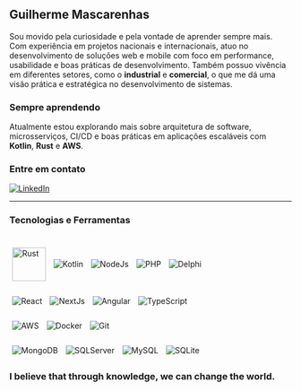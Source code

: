 ## Guilherme Mascarenhas

Sou movido pela curiosidade e pela vontade de aprender sempre mais.  
Com experiência em projetos nacionais e internacionais, atuo no desenvolvimento de soluções web e mobile com foco em performance, usabilidade e boas práticas de desenvolvimento.
Também possuo vivência em diferentes setores, como o **industrial** e **comercial**, o que me dá uma visão prática e estratégica no desenvolvimento de sistemas.

### Sempre aprendendo

Atualmente estou explorando mais sobre arquitetura de software, microsserviços, CI/CD e boas práticas em aplicações escaláveis com **Kotlin**, **Rust** e **AWS**.

### Entre em contato

[![LinkedIn](https://img.shields.io/badge/-LinkedIn-0A66C2?style=flat&logo=linkedin&logoColor=white)](https://www.linkedin.com/in/guilherme-smascarenhas)

---

### Tecnologias e Ferramentas

<div style="display: inline_block"><br/>
  
  <img style="margin: 5px; width: 60px; pointer-events: none;" align='center' alt='Rust' src='https://img.shields.io/badge/-Rust-000000?style=flat&logo=rust&logoColor=white'/>
  <img style="margin: 5px;" align='center' alt='Kotlin' src='https://img.shields.io/badge/-Kotlin-7F52FF?style=flat&logo=kotlin&logoColor=white'/>
  <img style="margin: 5px;" align='center' alt='NodeJs' src='https://img.shields.io/badge/-Node.js-339933?style=flat&logo=node.js&logoColor=white'/>
  <img style="margin: 5px;" align='center' alt='PHP' src='https://img.shields.io/badge/-PHP-777BB4?style=flat&logo=php&logoColor=white'/>
  <img style="margin: 5px;" align='center' alt='Delphi' src='https://img.shields.io/badge/-Delphi-B22222?style=flat'/>
  <br/><br/>
  <img style="margin: 5px;" align='center' alt='React' src='https://img.shields.io/badge/-React-61DAFB?style=flat&logo=react&logoColor=white'/>
  <img style="margin: 5px;" align='center' alt='NextJs' src='https://img.shields.io/badge/-Next.js-000000?style=flat&logo=next.js'/>
  <img style="margin: 5px;" align='center' alt='Angular' src='https://img.shields.io/badge/-Angular-DD0031?style=flat&logo=angular&logoColor=white'/>
  <img style="margin: 5px;" align='center' alt='TypeScript' src='https://img.shields.io/badge/-TypeScript-3178C6?style=flat&logo=typescript&logoColor=white'/>
  <br/><br/>
  <img style="margin: 5px;" align='center' alt='AWS' src='https://img.shields.io/badge/-AWS-232F3E?style=flat&logo=amazon-aws'/>
  <img style="margin: 5px;" align='center' alt='Docker' src='https://img.shields.io/badge/-Docker-2496ED?style=flat&logo=docker&logoColor=white'/>
  <img style="margin: 5px;" align='center' alt='Git' src='https://img.shields.io/badge/-Git-F05032?style=flat&logo=git&logoColor=white'/>
  <br/><br/>
  <img style="margin: 5px;" align='center' alt='MongoDB' src='https://img.shields.io/badge/-MongoDB-47A248?style=flat&logo=mongodb&logoColor=white'/>
  <img style="margin: 5px;" align='center' alt='SQLServer' src='https://img.shields.io/badge/-SQL_Server-CC2927?style=flat&logo=microsoft-sql-server&logoColor=white'/>
  <img style="margin: 5px;" align='center' alt='MySQL' src='https://img.shields.io/badge/-MySQL-4479A1?style=flat&logo=mysql&logoColor=white'/>
  <img style="margin: 5px;" align='center' alt='SQLite' src='https://img.shields.io/badge/-SQLite-003B57?style=flat&logo=sqlite&logoColor=white'/>
  
</div>

### I believe that through knowledge, we can change the world.
